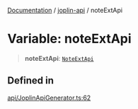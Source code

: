 [Documentation](../../packages.md) / [joplin-api](../index.md) / noteExtApi

# Variable: noteExtApi

> **noteExtApi**: [`NoteExtApi`](../classes/NoteExtApi.md)

## Defined in

[api/JoplinApiGenerator.ts:62](https://github.com/rxliuli/joplin-utils/blob/a3a4c55f9104da0aa8b36da1259d082b810b3d68/packages/joplin-api/src/api/JoplinApiGenerator.ts#L62)
